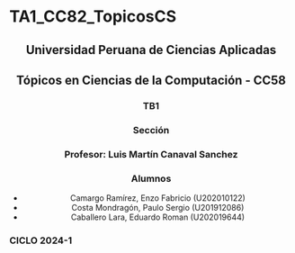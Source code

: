 # TA1_CC82_TopicosCS

 <h2 align="center">Universidad Peruana de Ciencias Aplicadas</h2>
<h2 align="center">Tópicos en Ciencias de la Computación - CC58</h2>
 
<h3 align="center"> TB1</h3>
 
<h3 align="center"> Sección</h3>
<h3 align="center"> Profesor: Luis Martín Canaval Sanchez</h3>
<h3 align="center"> Alumnos</h3>
 <ul>
  <li align="center">Camargo Ramírez, Enzo Fabricio (U202010122)</li>
  <li align="center">Costa Mondragón, Paulo Sergio (U201912086)</li>
  <li align="center">Caballero Lara, Eduardo Roman (U202019644)</li>
 </ul>
 
 
 ### CICLO 2024-1

